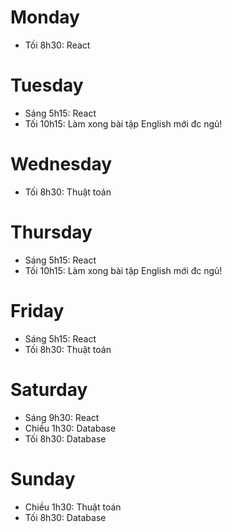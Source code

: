 # Monday
+ Tối 8h30: React

# Tuesday
+ Sáng 5h15: React
+ Tối 10h15: Làm xong bài tập English mới đc ngủ!

# Wednesday
+ Tối 8h30: Thuật toán

# Thursday
+ Sáng 5h15: React
+ Tối 10h15: Làm xong bài tập English mới đc ngủ!

# Friday
+ Sáng 5h15: React
+ Tối 8h30: Thuật toán

# Saturday
+ Sáng 9h30: React
+ Chiều 1h30: Database
+ Tối 8h30: Database

# Sunday
+ Chiều 1h30: Thuật toán
+ Tối 8h30: Database